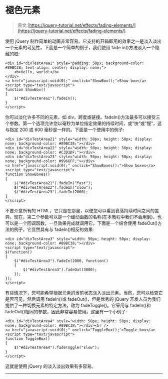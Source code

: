 # 褪色元素

> 原文:[https://jquery-tutorial.net/effects/fading-elements/](https://jquery-tutorial.net/effects/fading-elements/)

使用 jQuery 制作简单的动画非常容易。它支持的开箱即用的效果之一是淡入淡出一个元素的可见性。下面是一个简单的例子，我们使用 fade in()方法淡入一个隐藏的框:

```
<div id="divTestArea1" style="padding: 50px; background-color: #89BC38; text-align: center; display: none;">
	<b>Hello, world!</b>
</div>
<a href="javascript:void(0);" onclick="ShowBox();">Show box</a>
<script type="text/javascript">
function ShowBox()
{
	$("#divTestArea1").fadeIn();
}
</script>
```

你可以淡化许多不同的元素，如 div，跨度或链接。fadeIn()方法最多可以接受三个参数。第一个选项允许您以毫秒为单位指定效果的持续时间，或“快”或“慢”，这与指定 200 或 600 毫秒是一样的。下面是一个使用中的例子:

```
<div id="divTestArea21" style="width: 50px; height: 50px; display: none; background-color: #89BC38;"></div>
<div id="divTestArea22" style="width: 50px; height: 50px; display: none; background-color: #C3D1DF;"></div>
<div id="divTestArea23" style="width: 50px; height: 50px; display: none; background-color: #9966FF;"></div>
<a href="javascript:void(0);" onclick="ShowBoxes();">Show boxes</a>
<script type="text/javascript">
function ShowBoxes()
{
	$("#divTestArea21").fadeIn("fast");
	$("#divTestArea22").fadeIn("slow");
	$("#divTestArea23").fadeIn(2000);
}
</script>
```

不要介意所有的 HTML，它只是在那里，以便您可以看到衰落持续时间之间的差异。现在，第二个参数可以是一个缓动函数的名称(在本教程中我们不会用到)，也可以是一个回调函数，一旦效果完成就调用它。下面是一个结合使用 fadeOut()方法的例子，它显然具有与 fadeIn()相反的效果:

```
<div id="divTestArea3" style="width: 50px; height: 50px; display: none; background-color: #89BC38;"></div>
<script type="text/javascript">
$(function()
{
	$("#divTestArea3").fadeIn(2000, function()
	{
		$("#divTestArea3").fadeOut(3000);
	});
});
</script>
```

<input type="hidden" name="IL_IN_ARTICLE">

有些情况下，您可能希望根据元素的当前状态淡入淡出元素。当然，您可以检查它是否可见，然后调用 fadeIn()或 fadeOut()，但是优秀的 jQuery 开发人员为我们提供了一种切换元素的特定方法，称为 fadeToggle()。它采用与 fadeIn()和 fadeOut()相同的参数，因此非常容易使用。这里有一个小例子:

```
<div id="divTestArea4" style="width: 50px; height: 50px; display: none; background-color: #89BC38;"></div><br />
<a href="javascript:void(0);" onclick="ToggleBox();">Toggle box</a>
<script type="text/javascript">
function ToggleBox()
{
	$("#divTestArea4").fadeToggle("slow");	
}
</script>
```

这就是使用 jQuery 的淡入淡出效果有多容易。

* * *